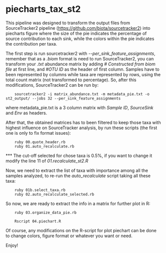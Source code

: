 # piecharts_tax_st2
This pipeline was designed to transform the output files from SourceTracker2 pipeline (https://github.com/biota/sourcetracker2) into piecharts figure where the size of the pie indicates the percentage of source contribution to each sink, while the colors within the pie indicates the contribution per taxa.

The first step is run sourcetracker2 with <i>--per_sink_feature_assignments</i>, remember that as a <i>.biom</i> format is need to run SourceTracker2, you can transform your <i>.txt</i> abundance matrix by adding <i># Constructed from biom file</i> at first line, and <i>#OTU ID</i> as the header of first column. Samples have to been represented by columns while taxa are represented by rows, using the total count matrix (not transformed to percentage). So, after this modifications, SourceTracker2 can be run by:

        sourcetracker2 -i matrix_abundance.txt -m metadata_pie.txt -o st2_output/ --jobs 32 --per_sink_feature_assignments

where metadata_pie.txt is a 3 column matrix with <i>Sample ID</i>, <i>SourceSink</i> and <i>Env</i> as headers.

After that, the obtained matrices has to been filtered to keep those taxa with highest influence on SourceTracker analysis, by run these scripts (the first one is only to fix format issues):

        ruby 00.quote_header.rb        
        ruby 01.auto_recalculate.rb

*** The cut-off selected for chose taxa is 0.5%, if you want to change it modify the line 11 of <i>01.recalculate_st2.R</i>

Now, we need to extract the list of taxa with importance among all the samples analyzed, to re-run the <i>auto_recalculate</i> script taking all these taxa: 
               
        ruby 01b.select_taxa.rb
        ruby 02.auto_recalculate_selected.rb

So now, we are ready to extract the info in a matrix for further plot in R:

        ruby 03.organize_data_pie.rb
        
        Rscript 04.piechart.R

Of course, any modifications on the R-script for plot piechart can be done to change colors, figure format or whatever you want or need.

Enjoy!
